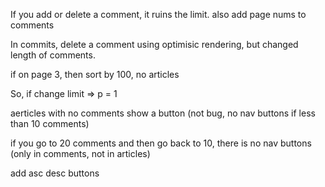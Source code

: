If you add or delete a comment, it ruins the limit.
also add page nums to comments

In commits, delete a comment using optimisic rendering, but changed length of comments.

<!-- comments dont go down as they are deleted -->

if on page 3, then sort by 100, no articles

So, if change limit => p = 1

<!-- broken article voting -->

<!-- nav buttons dont show on all articles the /:topic path (only happens if article has less thns 10 comments) -->

aerticles with no comments show a button (not bug, no nav buttons if less than 10 comments)

if you go to 20 comments and then go back to 10, there is no nav buttons (only in comments, not in articles)

<!-- can delete other poeples comments -->

add asc desc buttons
